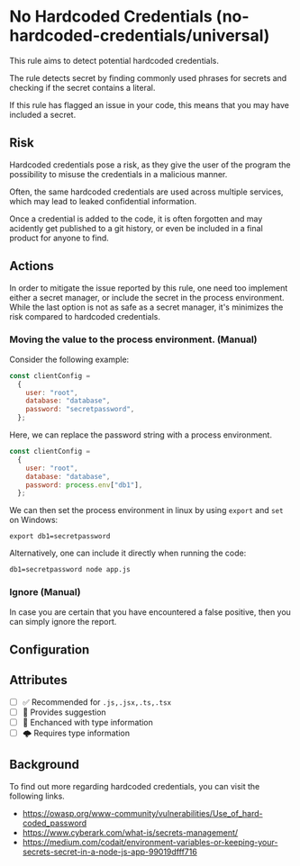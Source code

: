# No Hardcoded Credentials (no-hardcoded-credentials/universal)

This rule aims to detect potential hardcoded credentials.

The rule detects secret by finding commonly used phrases for secrets and checking if the secret contains a literal.

If this rule has flagged an issue in your code, this means that you may have included a secret.

## Risk

Hardcoded credentials pose a risk, as they give the user of the program the possibility to misuse the credentials in a malicious manner.

Often, the same hardcoded credentials are used across multiple services, which may lead to leaked confidential information.

Once a credential is added to the code, it is often forgotten and may acidently get published to a git history, or even be included in a final product for anyone to find.

## Actions

In order to mitigate the issue reported by this rule, one need too implement either a secret manager, or include the secret in the process environment. While the last option is not as safe as a secret manager, it's minimizes the risk compared to hardcoded credentials.

### Moving the value to the process environment. (Manual)

Consider the following example:

```js
const clientConfig = 
  {
    user: "root",
    database: "database",
    password: "secretpassword",
  };
```

Here, we can replace the password string with a process environment.

```js
const clientConfig = 
  {
    user: "root",
    database: "database",
    password: process.env["db1"],
  };
```

We can then set the process environment in linux by using `export` and `set` on Windows:

```shell
export db1=secretpassword
```

Alternatively, one can include it directly when running the code:

```shell
db1=secretpassword node app.js
```

### Ignore (Manual)

In case you are certain that you have encountered a false positive, then you can simply ignore the report.

## Configuration

## Attributes

- [ ] ✅ Recommended for ```.js,.jsx,.ts,.tsx```
- [ ] 🔧 Provides suggestion
- [ ] 💭 Enchanced with type information
- [ ] 🌩 Requires type information

## Background

To find out more regarding hardcoded credentials, you can visit the following links.

- <https://owasp.org/www-community/vulnerabilities/Use_of_hard-coded_password>
- <https://www.cyberark.com/what-is/secrets-management/>
- <https://medium.com/codait/environment-variables-or-keeping-your-secrets-secret-in-a-node-js-app-99019dfff716>